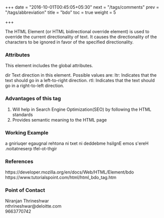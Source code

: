 +++
date = "2016-10-01T00:45:05+05:30"
next = "/tags/comments"
prev = "/tags/abbreviation"
title = "bdo"
toc = true
weight = 5

+++

The HTML <bdo> Element (or HTML bidirectional override element) is used to override the current directionality of text. It causes the directionality of the characters to be ignored in favor of the specified directionality.

<h3>Attributes</h3>
This element includes the global attributes.

dir
  Text direction in this element. Possible values are:
  ltr: Indicates that the text should go in a left-to-right direction.
  rtl: Indicates that the text should go in a right-to-left direction.

<h3>Advantages of this tag</h3>
<ol>
  <li>Will help in Search Engine Optimization(SEO) by following the HTML standards</li>
  <li>Provides semantic meaning to the HTML page</li>
</ol>

<h3>Working Example</h3>

  <!DOCTYPE html>
  <html>
  <head>
  <title>HTML bdo Tag</title>
  </head>
  <body>
    <bdo dir="rtl">Here's some English embedded in text in another language requiring a right-to-left presentation.</bdo>
  </body>
  </html>

<h3>References</h3>
https://developer.mozilla.org/en/docs/Web/HTML/Element/bdo
<br>
https://www.tutorialspoint.com/html/html_bdo_tag.htm

<h3>Point of Contact</h3>
Niranjan Thrineshwar <br>
nthrineshwar@deloitte.com <br>
9663770742
